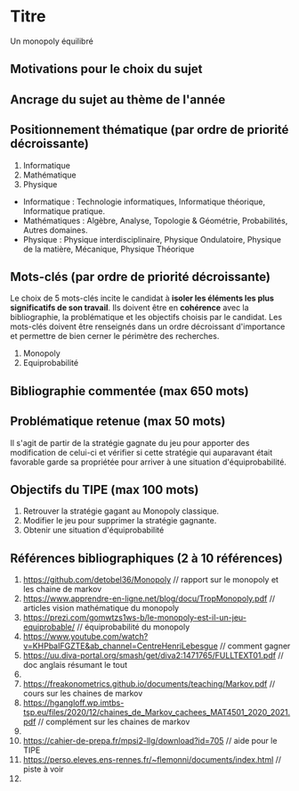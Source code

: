 # Titre

Un monopoly équilibré

## Motivations pour le choix du sujet



## Ancrage du sujet au thème de l'année



## Positionnement thématique (par ordre de priorité décroissante)

1. Informatique 
2. Mathématique 
3. Physique 

- Informatique : Technologie informatiques, Informatique théorique, Informatique pratique.
- Mathématiques : Algèbre, Analyse, Topologie & Géométrie, Probabilités, Autres domaines.
- Physique : Physique interdisciplinaire, Physique Ondulatoire, Physique de la matière, Mécanique, Physique Théorique


## Mots-clés (par ordre de priorité décroissante)

Le choix de 5 mots-clés incite le candidat à **isoler les éléments les plus significatifs de son travail**. Ils doivent être en **cohérence** avec la bibliographie, la problématique et les objectifs choisis par le candidat. Les mots-clés doivent être renseignés dans un ordre décroissant d'importance et permettre de bien cerner le périmètre des recherches.

1. Monopoly
2. Equiprobabilité 

## Bibliographie commentée (max 650 mots)



## Problématique retenue (max 50 mots)

Il s'agit de partir de la stratégie gagnate du jeu pour apporter des modification de celui-ci et vérifier si cette stratégie qui auparavant était favorable garde sa propriétée pour arriver à une situation d'équiprobabilité.

## Objectifs du TIPE (max 100 mots)

1. Retrouver la stratégie gagant au Monopoly classique. 
2. Modifier le jeu pour supprimer la stratégie gagnante.
3. Obtenir une situation d'équiprobabilité
   


## Références bibliographiques (2 à 10 références)

1. https://github.com/detobel36/Monopoly // rapport sur le monopoly et les chaine de markov
2. https://www.apprendre-en-ligne.net/blog/docu/TropMonopoly.pdf // articles vision mathématique du monopoly
3. https://prezi.com/gomwtzs1ws-b/le-monopoly-est-il-un-jeu-equiprobable/ // équiprobabilité du monopoly
4. https://www.youtube.com/watch?v=KHPbaIFGZTE&ab_channel=CentreHenriLebesgue // comment gagner
5. https://uu.diva-portal.org/smash/get/diva2:1471765/FULLTEXT01.pdf // doc anglais résumant le tout
6. 
7. https://freakonometrics.github.io/documents/teaching/Markov.pdf // cours sur les chaines de markov
8. https://hgangloff.wp.imtbs-tsp.eu/files/2020/12/chaines_de_Markov_cachees_MAT4501_2020_2021.pdf // complément sur les chaines de markov
9. 
10. https://cahier-de-prepa.fr/mpsi2-llg/download?id=705 // aide pour le TIPE
11. https://perso.eleves.ens-rennes.fr/~flemonni/documents/index.html // piste à voir
12. 

